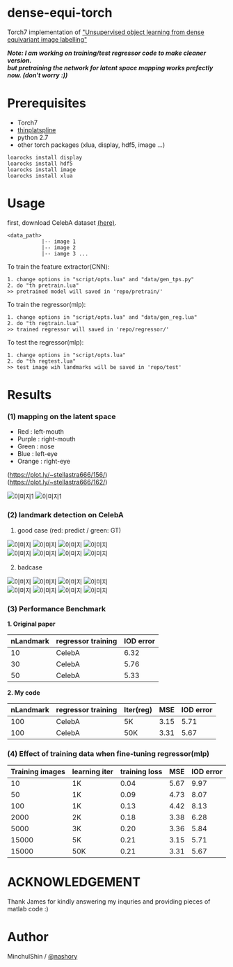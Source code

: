 # dense-equi-torch
Torch7 implementation of ["Unsupervised object learning from dense equivariant image labelling"](https://arxiv.org/abs/1706.02932)

___Note: I am working on training/test regressor code to make cleaner version.___  
___but pretraining the network for latent space mapping works prefectly now. (don't worry :))___


# Prerequisites
+ Torch7
+ [thinplatspline](https://github.com/olt/thinplatespline)
+ python 2.7
+ other torch packages (xlua, display, hdf5, image ...)

~~~
loarocks install display
loarocks install hdf5
loarocks install image
loarocks install xlua
~~~



# Usage
first, download CelebA dataset [(here)](https://drive.google.com/drive/folders/0B7EVK8r0v71pWEZsZE9oNnFzTm8).
~~~
<data_path>
           |-- image 1
           |-- image 2
           |-- iamge 3 ...
~~~

To train the feature extractor(CNN):
~~~
1. change options in "script/opts.lua" and "data/gen_tps.py"
2. do "th pretrain.lua"
>> pretrained model will saved in 'repo/pretrain/'
~~~

To train the regressor(mlp):
~~~
1. change options in "script/opts.lua" and "data/gen_reg.lua"
2. do "th regtrain.lua"
>> trained regressor will saved in 'repo/regressor/'
~~~

To test the regressor(mlp):
~~~
1. change options in "script/opts.lua"
2. do "th regtest.lua"
>> test image wih landmarks will be saved in 'repo/test'
~~~


# Results

### (1) mapping on the latent space
  + Red : left-mouth
  + Purple : right-mouth
  + Green : nose
  + Blue : left-eye
  + Orange : right-eye


(https://plot.ly/~stellastra666/156/)   
(https://plot.ly/~stellastra666/162/)

![이미지1](https://puu.sh/x6mIs/8cb7ee71c9.png) 
![이미지1](https://puu.sh/x9uGm/12e5061271.png)




### (2) landmark detection on CelebA

1. good case (red: predict / green: GT)

![이미지](https://puu.sh/x9DXw/b8a08644a8.png)
![이미지](https://puu.sh/x9DXJ/87499c145c.png)
![이미지](https://puu.sh/x9DXR/7e827d0363.png)
![이미지](https://puu.sh/x9DY2/a9db6c35fe.png)    
![이미지](https://puu.sh/x9DY6/860f44f4e7.png)
![이미지](https://puu.sh/x9DYe/f6d734eef3.png)
![이미지](https://puu.sh/x9DYl/ecae735bde.png)
![이미지](https://puu.sh/x9DYs/16f7b374c6.png)

2. badcase

![이미지](https://puu.sh/x9E9P/70052b1074.png)
![이미지](https://puu.sh/x9E9L/b79143d3ee.png)
![이미지](https://puu.sh/x9E9B/e97da93f86.png)
![이미지](https://puu.sh/x9E9t/02cb77ea76.png)    
![이미지](https://puu.sh/x9E9o/7cc9298d1c.png)
![이미지](https://puu.sh/x9E9i/aa01b2db50.png)
![이미지](https://puu.sh/x9E9a/eb7b5d3f29.png)
![이미지](https://puu.sh/x9E91/d765dec3a1.png)

### (3) Performance Benchmark

__1. Original paper__

|  nLandmark |  regressor training  | IOD error|
| ---- | --- |---|
|10|CelebA|6.32|
|30|CelebA|5.76|
|50|CelebA|5.33|

__2. My code__

|  nLandmark |  regressor training |Iter(reg) | MSE  | IOD error|
| ---- | --- |---|---|---|
|100|CelebA|5K|      3.15|5.71|
|100|CelebA|50K|      3.31|5.67|

### (4) Effect of training data when fine-tuning regressor(mlp)

|Training images| learning iter | training loss | MSE | IOD error|
|---|---|---|---|---|
| 10 | 1K | 0.04 |5.67  | 9.97  |
| 50 | 1K | 0.09 |4.73  | 8.07  |
| 100 | 1K | 0.13 |4.42  | 8.13  |
| 2000 | 2K | 0.18 |3.38  | 6.28  |
| 5000 | 3K | 0.20 |3.36  | 5.84  |
| 15000 | 5K | 0.21 |3.15  | 5.71  |
| 15000 | 50K | 0.21 |3.31  | 5.67  |

# ACKNOWLEDGEMENT
Thank James for kindly answering my inquries and providing pieces of matlab code :)


# Author
MinchulShin / [@nashory](https://github.com/nashory)


